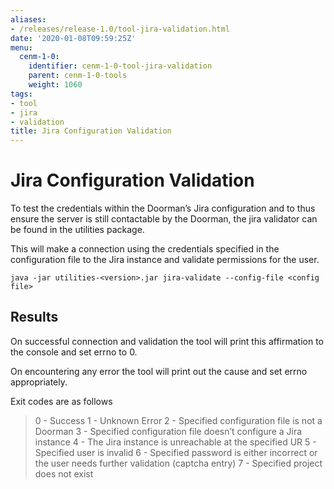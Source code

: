 ```yaml
---
aliases:
- /releases/release-1.0/tool-jira-validation.html
date: '2020-01-08T09:59:25Z'
menu:
  cenm-1-0:
    identifier: cenm-1-0-tool-jira-validation
    parent: cenm-1-0-tools
    weight: 1060
tags:
- tool
- jira
- validation
title: Jira Configuration Validation
---
```



# Jira Configuration Validation

To test the credentials within the Doorman’s Jira configuration and to thus ensure
the server is still contactable by the Doorman, the jira validator can be found in the utilities package.

This will make a connection using the credentials specified in the configuration file to the Jira
instance and validate permissions for the user.

```shell
java -jar utilities-<version>.jar jira-validate --config-file <config file>
```


## Results

On successful connection and validation the tool will print this affirmation to the console and
set errno to 0.

On encountering any error the tool will print out the cause and set errno appropriately.

Exit codes are as follows

> 
> 0 - Success
> 1 - Unknown Error
> 2 - Specified configuration file is not a Doorman
> 3 - Specified configuration file doesn’t configure a Jira instance
> 4 - The Jira instance is unreachable at the specified UR
> 5 - Specified user is invalid
> 6 - Specified password is either incorrect or the user needs further validation (captcha entry)
> 7 - Specified project does not exist


